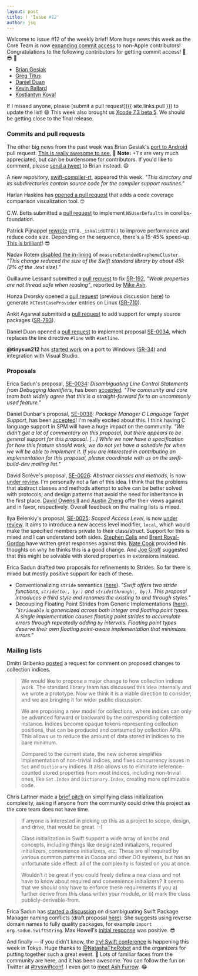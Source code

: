 ```yaml
---
layout: post
title: ! 'Issue #12'
author: jsq
---
```


Welcome to issue #12 of the weekly brief! More huge news this week as the Core Team is now [expanding commit access](https://swift.org/blog/swift-commit-access/) to non-Apple contributors! Congratulations to the following contributors for getting commit access! 🎉 😎 👏

- [Brian Gesiak](https://twitter.com/modocache/status/704344682071916544)
- [Greg Titus](https://twitter.com/gregtitus/status/704359205688315905)
- [Daniel Duan](https://github.com/dduan)
- [Kevin Ballard](https://github.com/kballard)
- [Kostiantyn Koval](https://github.com/kostiakoval)

If I missed anyone, please [submit a pull request]({{ site.links.pull }}) to update the list! 😄 This week also brought us [Xcode 7.3 beta 5](http://adcdownload.apple.com/Developer_Tools/Xcode_7.3_beta_5/Xcode_7.3_beta_5_Release_Notes.pdf). We should be getting close to the final release.

<!--excerpt-->

### Commits and pull requests

The other big news from the past week was Brian Gesiak's [port to Android](https://github.com/apple/swift/pull/1442) pull request. [This is really awesome to see.](https://github.com/apple/swift/pull/1442#issuecomment-188997429) 🙇 <span class="text-muted">**Note:** +1's are very much appreciated, but can be burdensome for contributors. If you'd like to comment, please [send a tweet](https://twitter.com/modocache) to Brian instead.</span> 😄

A new repository, [swift-compiler-rt](https://github.com/apple/swift-compiler-rt), appeared this week. *"This directory and its subdirectories contain source code for the compiler support routines."*

Harlan Haskins has [opened a pull request](https://github.com/apple/swift/pull/1417) that adds a code coverage comparison visualization tool. 🤓

C.W. Betts submitted a [pull request](https://github.com/apple/swift-corelibs-foundation/pull/251) to implement `NSUserDefaults` in corelibs-foundation.

Patrick Pijnappel [rewrote](https://github.com/apple/swift/pull/1477) `UTF8._isValidUTF8()` to improve performance and reduce code size. Depending on the sequence, there's a 15-45% speed-up. [This is brilliant](https://github.com/apple/swift/pull/1477#issuecomment-189788033)! 😎

Nadav Rotem [disabled the in-lining](https://github.com/apple/swift/commit/493f4e3747ce2f7faf238b809a17018593dc1bb9) of `measureExtendedGraphemeCluster`. *"This change reduced the size of the Swift standard library by about 45k (2% of the .text size)."*

Guillaume Lessard submitted a [pull request](https://github.com/apple/swift/pull/1454) to fix [SR-192](https://bugs.swift.org/browse/SR-192), *"Weak properties are not thread safe when reading"*, reported by [Mike Ash](https://twitter.com/mikeash).

Honza Dvorsky opened a [pull request](https://github.com/apple/swift-package-manager/pull/159) (previous discussion [here](https://github.com/apple/swift-package-manager/pull/156)) to generate `XCTestCaseProvider` entries on Linux ([SR-710](https://bugs.swift.org/browse/SR-710)).

Ankit Agarwal submitted a [pull request](https://github.com/apple/swift-package-manager/pull/149) to add support for empty source packages ([SR-793](https://bugs.swift.org/browse/SR-793)).

Daniel Duan opened a [pull request](https://github.com/apple/swift/pull/1501) to implement proposal [SE-0034](https://github.com/apple/swift-evolution/blob/master/proposals/0034-disambiguating-line.md), which replaces the line directive `#line` with `#setline`.

**@tinysun212** has [started work](https://github.com/apple/swift/pull/1516) on a port to Windows ([SR-34](https://bugs.swift.org/browse/SR-34)) and integration with Visual Studio.

### Proposals

Erica Sadun's proposal, [SE-0034](https://github.com/apple/swift-evolution/blob/master/proposals/0034-disambiguating-line.md): *Disambiguating Line Control Statements from Debugging Identifiers*, has been [accepted](https://lists.swift.org/pipermail/swift-evolution-announce/2016-February/000050.html). *"The community and core team both widely agree that this is a straight-forward fix to an uncommonly used feature."*

Daniel Dunbar's proposal, [SE-0038](https://github.com/apple/swift-evolution/blob/master/proposals/0038-swiftpm-c-language-targets.md): *Package Manager C Language Target Support*, has been [accepted](https://lists.swift.org/pipermail/swift-build-dev/Week-of-Mon-20160222/000288.html)! I'm really excited about this. I think having C language support in SPM will have a huge impact on the community. *"We didn't get a lot of commentary on this proposal, but there appears to be general support for this proposal. [...] While we now have a specification for how this feature should work, we do not yet have a schedule for when we will be able to implement it. If you are interested in contributing an implementation for this proposal, please coordinate with us on the swift-build-dev mailing list."*

David Scrève's proposal, [SE-0026](https://github.com/apple/swift-evolution/blob/master/proposals/0026-abstract-classes-and-methods.md): *Abstract classes and methods*, is now [under review](https://lists.swift.org/pipermail/swift-evolution-announce/2016-February/000048.html). I'm personally not a fan of this idea. I think that the problems that abstract classes and methods attempt to solve can be better solved with protocols, and design patterns that avoid the need for inheritance in the first place. [David Owens II](https://lists.swift.org/pipermail/swift-evolution/Week-of-Mon-20160222/011163.html) and [Austin Zheng](https://lists.swift.org/pipermail/swift-evolution/Week-of-Mon-20160222/011168.html) offer their views against and in favor, respectively. Overall feedback on the mailing lists is mixed.

Ilya Belenkiy's proposal, [SE-0025](https://github.com/apple/swift-evolution/blob/master/proposals/0025-scoped-access-level.md): *Scoped Access Level*, is now [under review](https://lists.swift.org/pipermail/swift-evolution-announce/2016-February/000049.html). It aims to introduce a new access level modifier, `local`, which would make the specified members private to their class/struct. Support for this is mixed and I can understand both sides. [Stephen Celis](https://lists.swift.org/pipermail/swift-evolution/Week-of-Mon-20160222/011201.html) and [Brent Royal-Gordon](https://lists.swift.org/pipermail/swift-evolution/Week-of-Mon-20160229/011405.html) have written great responses against this. [Nate Cook](https://lists.swift.org/pipermail/swift-evolution/Week-of-Mon-20160222/011210.html) provided his thoughts on why he thinks this is a good change. And [Joe Groff](https://lists.swift.org/pipermail/swift-evolution/Week-of-Mon-20160222/011314.html) suggested that this might be solvable with stored properties in extensions instead.

Erica Sadun drafted two proposals for refinements to Strides. So far there is mixed but mostly positive support for each of these.

- Conventionalizing `stride` semantics ([here](https://github.com/apple/swift-evolution/pull/184)). *"Swift offers two stride functions, `stride(to:, by:)` and `stride(through:, by:)`. This proposal introduces a third style and renames the existing to and through styles."*
- Decoupling Floating Point Strides from Generic Implementations ([here](https://github.com/apple/swift-evolution/pull/185)). *"`Strideable` is genericized across both integer and floating point types. A single implementation causes floating point strides to accumulate errors through repeatedly adding `by` intervals. Floating point types deserve their own floating point-aware implementation that minimizes errors."*

### Mailing lists

Dmitri Gribenko [posted](https://lists.swift.org/pipermail/swift-evolution/Week-of-Mon-20160229/011552.html) a request for comment on proposed changes to collection indices.

>We would like to propose a major change to how collection indices
work.  The standard library team has discussed this idea internally
and we wrote a prototype.  Now we think it is a viable direction to
consider, and we are bringing it for wider public discussion.
>
>We are proposing a new model for collections, where indices can only be
advanced forward or backward by the corresponding collection instance.
Indices become opaque tokens representing collection positions, that can
be produced and consumed by collection APIs.  This allows us to reduce
the amount of data stored in indices to the bare minimum.
>
>Compared to the current state, the new scheme simplifies implementation
of non-trivial indices, and fixes concurrency issues in `Set` and
`Dictionary` indices.  It also allows us to eliminate reference-counted
stored properties from most indices, including non-trivial ones, like
`Set.Index` and `Dictionary.Index`, creating more optimizable code.

Chris Lattner made a [brief pitch](https://lists.swift.org/pipermail/swift-evolution/Week-of-Mon-20160229/011493.html) on simplifying class initialization complexity, asking if anyone from the community could drive this project as the core team does not have time.

> If anyone is interested in picking up this as a project to scope, design, and drive, that would be great. :-)
>
>Class initialization in Swift support a wide array of knobs and concepts, including things like designated initializers, required initializers, convenience initializers, etc.  These are all required by various common patterns in Cocoa and other OO systems, but has an unfortunate side effect: all of the complexity is foisted on you at once.
>
>Wouldn’t it be great if you could freely define a new class and not have to know about required and convenience initializers?  It seems that we should only have to enforce these requirements if you a) further derive from this class within your module, or b) mark the class publicly-derivable-from.

Erica Sadun has [started a discussion](https://lists.swift.org/pipermail/swift-build-dev/Week-of-Mon-20160222/000289.html) on disambiguating Swift Package Manager naming conflicts (draft proposal [here](https://github.com/apple/swift-evolution/pull/182/)). She suggests using reverse domain names to fully quality packages, for example `import org.sadun.SwiftString`. Max Howell's [initial response](https://lists.swift.org/pipermail/swift-build-dev/Week-of-Mon-20160222/000290.html) was positive. 😎

And finally &mdash; if you didn't know, the [try! Swift conference](http://www.tryswiftconf.com/en) is happening this week in Tokyo. Huge thanks to [@NatashaTheRobot](https://twitter.com/NatashaTheRobot) and the organizers for putting together such a great event. 🙌 Lots of familiar faces from the community are here, and it has been awesome. You can follow the fun on Twitter at [#tryswiftconf](https://twitter.com/search?q=%23tryswiftconf). I even got to [meet Ash Furrow](https://twitter.com/jesse_squires/status/705034656987484160). 😂
